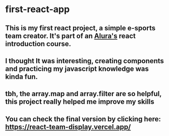 # first-react-app

## This is my first react project, a simple e-sports team creator. It's part of an [Alura's](https://www.alura.com.br/) react introduction course.

## I thought It was interesting, creating components and practicing my javascript knowledge was kinda fun.

## tbh, the array.map and array.filter are so helpful, this project really helped me improve my skills

## You can check the final version by clicking here: https://react-team-display.vercel.app/
